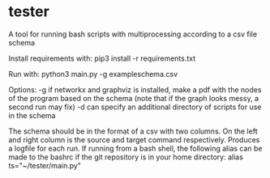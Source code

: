 # tester
A tool for running bash scripts with multiprocessing according to a csv file schema

Install requirements with:
	pip3 install -r requirements.txt

Run with:
	python3 main.py -g exampleschema.csv

Options:
	-g	if networkx and graphviz is installed, make a pdf with the nodes of the program based on the schema (note that if the graph looks messy, a second run may fix)
	-d	can specify an additional directory of scripts for use in the schema

The schema should be in the format of a csv with two columns. On the left and right column is the source and target command respectively. Produces a logfile for each run. If running from a bash shell, the following alias can be made to the bashrc if the git repository is in your home directory:
	alias ts="~/tester/main.py"
